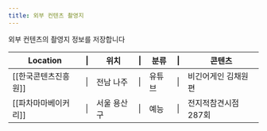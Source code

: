 ```yaml
---
title: 외부 컨텐츠 촬영지
---
```

외부 컨텐츠의 촬영지 정보를 저장합니다

| Location      | \|  | 위치     | \|  | 분류  | \|  | 콘텐츠          |
| ------------- | --- | ------ | --- | --- | --- | ------------ |
| [[한국콘텐츠진흥원]]  | \|  | 전남 나주  | \|  | 유튜브 | \|  | 비긴어게인 김채원편   |
| [[파차마마베이커리]] | \|  | 서울 용산구 | \|  | 예능  | \|  | 전지적참견시점 287회 |

